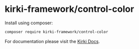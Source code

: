 # kirki-framework/control-color

Install using composer:

```bash
composer require kirki-framework/control-color
```

For documentation please visit the [Kirki Docs](https://kirki.org/docs/controls/color).

